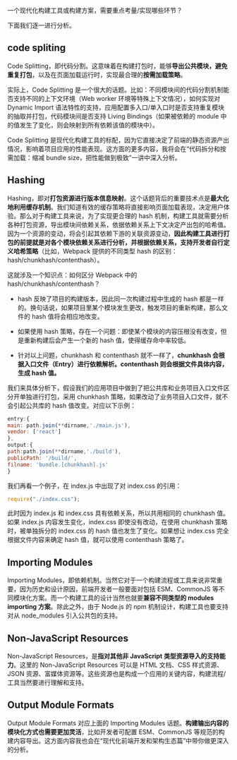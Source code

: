 一个现代化构建工具或构建方案，需要重点考量/实现哪些环节？

下面我们逐一进行分析。

## code spliting

Code Splitting，即代码分割。这意味着在构建打包时，能够**导出公共模块，避免重复打包**，以及在页面加载运行时，实现最合理的**按需加载策略**。

实际上，Code Splitting 是一个很大的话题。比如：不同模块间的代码分割机制能否支持不同的上下文环境（Web worker 环境等特殊上下文情况），如何实现对 Dynamic Import 语法特性的支持，应用配置多入口/单入口时是否支持重复模块的抽取并打包，代码模块间是否支持 Living Bindings（如果被依赖的 module 中的值发生了变化，则会映射到所有依赖该值的模块中）。

Code Splitting 是现代化构建工具的标配，因为它直接决定了前端的静态资源产出情况，影响着项目应用的性能表现。这方面的更多内容，我将会在“代码拆分和按需加载：缩减 bundle size，把性能做到极致”一讲中深入分析。

## Hashing

Hashing，即对**打包资源进行版本信息映射**。这个话题背后的重要技术点是**最大化地利用缓存机制**。我们知道有效的缓存策略将直接影响页面加载表现，决定用户体验。那么对于构建工具来说，为了实现更合理的 hash 机制，构建工具就需要分析各种打包资源，导出模块间依赖关系，依据依赖关系上下文决定产出包的哈希值。因为一个资源的变动，将会引起其依赖下游的关联资源变动，**因此构建工具进行打包的前提就是对各个模块依赖关系进行分析，并根据依赖关系，支持开发者自行定义哈希策略**（比如，Webpack 提供的不同类型 hash 的区别：hash/chunkhash/contenthash）。

这就涉及一个知识点：如何区分 Webpack 中的 hash/chunkhash/contenthash？

- hash 反映了项目的构建版本，因此同一次构建过程中生成的 hash 都是一样的。换句话说，如果项目里某个模块发生更改，触发项目的重新构建，那么文件的 hash 值将会相应地改变。

- 如果使用 hash 策略，存在一个问题：即使某个模块的内容压根没有改变，但是重新构建后会产生一个新的 hash 值，使得缓存命中率较低。

- 针对以上问题，chunkhash 和 contenthash 就不一样了，**chunkhash 会根据入口文件（Entry）进行依赖解析。contenthash 则会根据文件具体内容，生成 hash 值。**

我们来具体分析下，假设我们的应用项目中做到了把公共库和业务项目入口文件区分开单独进行打包，采用 chunkhash 策略，如果改动了业务项目入口文件，就不会引起公共库的 hash 值改变。对应以下示例：

```js
entry:{
main: path.join(**dirname,'./main.js'),
vendor: ['react']
},
output:{
path:path.join(**dirname,'./build'),
publicPath: '/build/',
filname: 'bundle.[chunkhash].js'
}
```

我们再看一个例子，在 index.js 中出现了对 index.css 的引用：

```js
require("./index.css");
```

此时因为 index.js 和 index.css 具有依赖关系，所以共用相同的 chunkhash 值。如果 index.js 内容发生变化，index.css 即使没有改动，在使用 chunkhash 策略时，被单独拆分的 index.css 的 hash 值也发生了变化。如果想让 index.css 完全根据文件内容来确定 hash 值，就可以使用 contenthash 策略了。

## Importing Modules

Importing Modules，即依赖机制。当然它对于一个构建流程或工具来说非常重要，因为历史和设计原因，前端开发者一般要面对包括 ESM、CommonJS 等不同模块化方案。而一个构建工具的设计当然也就要**兼容不同类型的 modules importing 方案**。除此之外，由于 Node.js 的 npm 机制设计，构建工具也要支持对从 node_modules 引入公共包的支持。

## Non-JavaScript Resources

Non-JavaScript Resources，是**指对其他非 JavaScript 类型资源导入的支持能力**。这里的 Non-JavaScript Resources 可以是 HTML 文档、CSS 样式资源、JSON 资源、富媒体资源等。这些资源也是构成一个应用的关键内容，构建流程/工具当然要进行理解和支持。

## Output Module Formats

Output Module Formats 对应上面的 Importing Modules 话题。**构建输出内容的模块化方式也需要更加灵活**，比如开发者可配置 ESM、CommonJS 等规范的构建内容导出。这方面内容我也会在“现代化前端开发和架构生态篇”中带你做更深入的分析。

